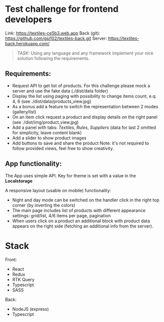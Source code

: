 # Test challenge for frontend developers

Link: https://textiles-ce5b3.web.app
Back (git): https://github.com/gsi102/textiles-back.git
Server: https://textiles-back.herokuapp.com/

> _TASK_: Using any language and any framework implement your nice solution following the requirements.

## Requirements:

- Request API to get list of products. For this challenge please mock a server and use the fake data (./dist/data folder)
- Display the list using paging with possibility to change items count, e.q. 4, 6 (see ./dist/data/products_view.jpg)
- As a bonus add a feature to switch the representation between 2 modes (gallery/list)
- On an item click request a product and display details on the right panel (see ./dist/img/product_view.jpg)
- Add a panel with tabs: _Textiles_, _Rules_, _Suppliers_ (data for last 2 omitted for simplicity, leave content blank)
- Add a slider to show product images
- Add buttons to save and share the product
  Note: it's not required to follow provided views, feel free to show creativity.

## App functionality:

The App uses simple API. Key for theme is set with a value in the **Localstorage**

A responsive layout (usable on mobile) functionality:

- Night and day mode can be switched on the handler click in the right top corner (by inverting the colors)
- The main page includes list of products with different appearance settings: grid/list, 4/6 items per page, pagination
- When users click on a product an additional block with product data appears on the right side (fetching an additional info from the server).

# Stack

Front:

- React
- Redux
- RTK Query
- Typescript
- SASS

Back:

- NodeJS (express)
- Typescript
